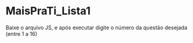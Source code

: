 # MaisPraTi_Lista1

Baixe o arquivo JS, e após executar digite o número da questão desejada (entre 1 a 16)
